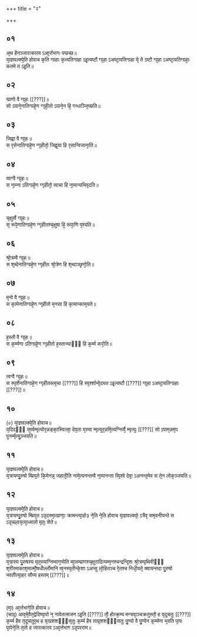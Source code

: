 +++
title = "२"

+++
## ०१
अ᳘थ हैनञ्जारत्कारव ऽआ᳘र्त्तभागः पप्प्रच्छ॥  
या᳘ज्ञवल्क्ये᳘ति होवाच क᳘ति ग्ग्रहाः क᳘त्यतिग्ग्रहा ऽइ᳘त्यष्टौ ग्ग्र᳘हा ऽअष्टा᳘वतिग्ग्रहा ये᳘ ते ऽष्टौ ग्ग्र᳘हा ऽअष्टा᳘वतिग्ग्रहाः᳘ कतमे त ऽइ᳘ति॥  
## ०२ 
प्प्राणो वै ग्ग्र᳘हः [[???]]॥  
सो ऽपाने᳘नातिग्ग्रहे᳘ण ग्गृही᳘तो ऽपाने᳘न हि᳘ गन्धाञ्जि᳘घ्घ्रति॥  
## ०३
जिह्वा वै ग्ग्र᳘हः॥  
स र᳘सेनातिग्ग्रहे᳘ण ग्गृहीतो᳘ जिह्व᳘या हि र᳘सान्विजाना᳘ति॥  
## ०४
व्वाग्वै ग्ग्र᳘हः॥  
स ना᳘म्ना ऽतिग्ग्रहे᳘ण ग्गृहीतो᳘ व्वाचा हि ना᳘मान्यभिव᳘दति॥  
## ०५
च᳘क्षुर्व्वै ग्ग्र᳘हः॥  
स᳘ रूपे᳘णातिग्ग्रहे᳘ण ग्गृहीतश्च᳘क्षुषा हि᳘ रूपा᳘णि प᳘श्यति॥  
## ०६
श्रो᳘त्रम्वै ग्ग्र᳘हः॥  
स श᳘ब्देनातिग्ग्रहे᳘ण ग्गृहीतः श्रो᳘त्रेण हि श᳘ब्दाञ्छृणो᳘ति॥  
## ०७
म᳘नो वै ग्ग्र᳘हः॥  
स का᳘मेनातिग्ग्रहे᳘ण ग्गृहीतो म᳘नसा हि का᳘मान्काम᳘यते॥  
## ०८
ह᳘स्तौ वै ग्ग्र᳘हः॥  
स क᳘र्म्मणा ऽतिग्ग्रहे᳘ण ग्गृहीतो ह᳘स्ताभ्याᳫँ᳭ हि क᳘र्म्म करो᳘ति॥  
## ०९
त्वग्वै ग्ग्र᳘हः॥  
स स्प᳘र्शेनातिग्ग्रहे᳘ण ग्गृहीतस्त्व᳘चा [[???]] हि स्प᳘र्श्शान्वे᳘दयत ऽइ᳘त्यष्टौ [[???]] ग्ग्र᳘हा ऽअष्टा᳘वतिग्ग्रहाः [[???]]॥  
## १०
(०) या᳘ज्ञवल्क्ये᳘ति होवाच॥  
य᳘दिदᳫँ᳭ स᳘र्व्वम्मृत्योर᳘न्नङ्का᳘स्वित्सा᳘ देव᳘ता य᳘स्या म्मृत्युर᳘न्नमि᳘त्यग्निर्व्वै᳘ म्मृत्युः [[???]] सो ऽपाम᳘न्नम᳘प पुनर्म्मृत्यु᳘ञ्जयति॥  
## ११
या᳘ज्ञवल्क्ये᳘ति होवाच॥  
य᳘त्रायम्पु᳘रुषो म्म्रिय᳘ते कि᳘मेनन्न᳘ जहाती᳘ति नामे᳘त्यनन्तम्वै ना᳘मानन्ता व्वि᳘श्वे देवा᳘ ऽअनन्त᳘मेव स ते᳘न लोक᳘ञ्जयति॥  
## १२
या᳘ज्ञवल्क्ये᳘ति होवाच॥  
य᳘त्रायम्पु᳘रुषो म्म्रिय᳘त ऽउ᳘दस्मा᳘त्प्राणाः᳘ क्रामन्त्या᳘हो३ ने᳘ति ने᳘ति होवाच या᳘ज्ञवल्क्यो᳘ ऽत्रैव᳘ सम᳘वनीयन्ते स ऽउ᳘च्छ्वय᳘त्या᳘ध्मातो मृतः᳘ शेते॥  
## १३
या᳘ज्ञवल्क्ये᳘ति होवाच॥  
य᳘त्रास्य पु᳘रुषस्य मृत᳘स्याग्निम्वाग᳘प्येति व्वा᳘तम्प्राणश्च᳘क्षुरादित्यम्म᳘नश्चन्द्रन्दि᳘शः श्रो᳘त्रम्पृथिवीᳫँ᳭ श᳘रीरमाकाश᳘मात्मौ᳘षधीर्ल्लोमानि व्व᳘नस्प᳘तीन्के᳘शा ऽअप्सु लो᳘हितञ्च रे᳘तश्च निधी᳘यते᳘ क्वायन्तदा पु᳘रुषो भवतीत्या᳘हर सौम्य हस्तम् [[???]]॥  
## १४
(मा᳘) आ᳘र्त्तभागे᳘ति होवाच॥  
(चाद᳘) आव᳘मे᳘वैत᳘द्वेदिष्या᳘वो न᳘ नावेतत्सजन ऽइ᳘ति [[???]] तौ᳘ होत्क्र᳘म्य मन्त्रया᳘ञ्चक्रतुस्तौ᳘ ह य᳘दूचतुः [[???]] क᳘र्म्म हैव त᳘दूचतुर᳘थ ह य᳘त्प्रशशᳫँ᳭स᳘तुः क᳘र्म्म हैव तत्प्र᳘शशᳫँ᳭सतुः पु᳘ण्यो वै पु᳘ण्येन क᳘र्म्मणा भ᳘वति पा᳘पः पा᳘पेने᳘ति त᳘तो ह जारत्कारव ऽआ᳘र्त्तभाग ऽउ᳘परराम॥  
